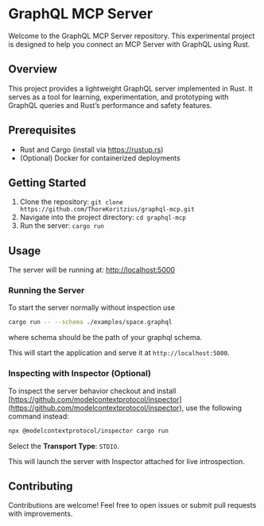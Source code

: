 # GraphQL MCP Server

Welcome to the GraphQL MCP Server repository. This experimental project is designed to help you connect an MCP Server with GraphQL using Rust.

## Overview

This project provides a lightweight GraphQL server implemented in Rust. It serves as a tool for learning, experimentation, and prototyping with GraphQL queries and Rust’s performance and safety features.

## Prerequisites

- Rust and Cargo (install via https://rustup.rs)
- (Optional) Docker for containerized deployments

## Getting Started

1. Clone the repository:
   `git clone https://github.com/ThoreKoritzius/graphql-mcp.git`
2. Navigate into the project directory:
   `cd graphql-mcp`
3. Run the server:
   `cargo run`

## Usage

The server will be running at: [http://localhost:5000](http://localhost:5000)

### Running the Server

To start the server normally without inspection use

```bash
cargo run -- --schema ./examples/space.graphql
```

where schema should be the path of your graphql schema.

This will start the application and serve it at `http://localhost:5000`.

### Inspecting with Inspector (Optional)

To inspect the server behavior checkout and install [https://github.com/modelcontextprotocol/inspector](https://github.com/modelcontextprotocol/inspector), use the following command instead:

```bash
npx @modelcontextprotocol/inspector cargo run
```

Select the **Transport Type**: `STDIO`.

This will launch the server with Inspector attached for live introspection.


## Contributing

Contributions are welcome! Feel free to open issues or submit pull requests with improvements.
